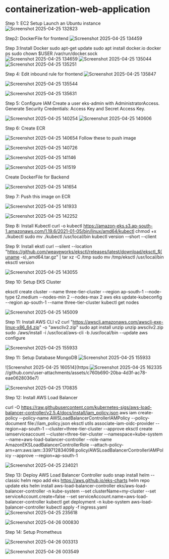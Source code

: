 # containerization-web-application
Step 1: EC2 Setup
Launch an Ubuntu instance 
![Screenshot 2025-04-25 132823](https://github.com/user-attachments/assets/bd918dd2-59a2-4662-8aed-fd15a24a0c32)

Step2: DockerFile for frontend
![Screenshot 2025-04-25 134459](https://github.com/user-attachments/assets/71da86a0-75c2-4b93-bdfa-ce97cb7fe924)

Step 3:Install Docker
sudo apt-get update
sudo apt install docker.io
docker ps
sudo chown $USER /var/run/docker.sock
![Screenshot 2025-04-25 134659](https://github.com/user-attachments/assets/5c4d2614-80ae-4ac2-b85c-70b2e07ebbf2)
![Screenshot 2025-04-25 135044](https://github.com/user-attachments/assets/ab02ea32-4fee-4110-9bf9-7cd076546c09)
![Screenshot 2025-04-25 135251](https://github.com/user-attachments/assets/06ae2b5f-9287-4862-ba17-4b223378ef81)

Step 4: Edit inbound rule for frontend 
![Screenshot 2025-04-25 135847](https://github.com/user-attachments/assets/28e8878a-9ca4-451f-a7e5-537b07b920d1)

![Screenshot 2025-04-25 135544](https://github.com/user-attachments/assets/82661f2d-f318-4da5-8ab1-f662b1ee65d8)

![Screenshot 2025-04-25 135631](https://github.com/user-attachments/assets/eeaf3c18-2a04-4af7-b9d0-06ba7bc4acf3)

Step 5: Configure IAM
Create a user eks-admin with AdministratorAccess.
Generate Security Credentials: Access Key and Secret Access Key.

![Screenshot 2025-04-25 140254](https://github.com/user-attachments/assets/93c4c9ff-c4aa-4402-adcd-32db43126ba6)
![Screenshot 2025-04-25 140606](https://github.com/user-attachments/assets/e4a36a5a-6a9b-4e72-93e0-62cdde0a30f7)

Step 6: Create ECR 

![Screenshot 2025-04-25 140654](https://github.com/user-attachments/assets/a89ff2b8-0d3f-4d97-9e47-53a70864f676)
Follow these to push image

![Screenshot 2025-04-25 140726](https://github.com/user-attachments/assets/995fc18b-529b-430a-9a6a-44ddf4facef4)

![Screenshot 2025-04-25 141146](https://github.com/user-attachments/assets/4c1d5a82-83e1-4e4a-b430-f21928a355fc)

![Screenshot 2025-04-25 141519](https://github.com/user-attachments/assets/40fab7aa-b0af-451d-85f8-5b47cd0da90a)

Create DockerFile for Backend

![Screenshot 2025-04-25 141654](https://github.com/user-attachments/assets/86985112-5e51-425d-9607-c58a0821e553)

Step 7: Push this image on ECR

![Screenshot 2025-04-25 141933](https://github.com/user-attachments/assets/3e2cf2a3-877f-40a2-b968-f6ec4260d297)

![Screenshot 2025-04-25 142252](https://github.com/user-attachments/assets/ae958091-74ab-4973-9f4c-23ee9c47e7dd)

Step 8: Install Kubectl
curl -o kubectl https://amazon-eks.s3.ap-south-1.amazonaws.com/1.19.6/2021-01-05/bin/linux/amd64/kubectl
chmod +x ./kubectl
sudo mv ./kubectl /usr/local/bin
kubectl version --short --client


Step 9: Install ekstl
curl --silent --location "https://github.com/weaveworks/eksctl/releases/latest/download/eksctl_$(uname -s)_amd64.tar.gz" | tar xz -C /tmp
sudo mv /tmp/eksctl /usr/local/bin
eksctl version

![Screenshot 2025-04-25 143055](https://github.com/user-attachments/assets/0c88ff9e-4f15-4952-a9ab-4f73444239b8)

Step 10: Setup EKS Cluster

eksctl create cluster --name three-tier-cluster --region ap-south-1 --node-type t2.medium --nodes-min 2 --nodes-max 2
aws eks update-kubeconfig --region ap-south-1 --name three-tier-cluster
kubectl get nodes

![Screenshot 2025-04-25 145009](https://github.com/user-attachments/assets/9e5f8c94-8276-4af7-a847-154ed3dd7802)

Step 11: Install AWS CLI v2
curl "https://awscli.amazonaws.com/awscli-exe-linux-x86_64.zip" -o "awscliv2.zip"
sudo apt install unzip
unzip awscliv2.zip
sudo ./aws/install -i /usr/local/aws-cli -b /usr/local/bin --update
aws configure

![Screenshot 2025-04-25 155933](https://github.com/user-attachments/assets/55b8f5fc-0d66-4629-8e8d-bfbf275bfe8b)

Step 11: Setup Database MongoDB
![Screenshot 2025-04-25 155933](https://github.com/user-attachments/assets/7673e6fc-3636-414f-a8a5-0ee275e6d49f)

![Screenshot 2025-04-25 160514](https:![Screenshot 2025-04-25 162335](https://github.com/user-attachments/assets/12a62840-fb0d-4521-ac5e-c136b26a7e46)
//github.com/user-attachments/assets/c760b690-20ba-4d3f-ac78-eae0628036e7)

![Screenshot 2025-04-25 170835](https://github.com/user-attachments/assets/9abc14cf-a768-4412-9705-8e909f56d9a1)


 Step 12: Install AWS Load Balancer

curl -O https://raw.githubusercontent.com/kubernetes-sigs/aws-load-balancer-controller/v2.5.4/docs/install/iam_policy.json
aws iam create-policy --policy-name AWSLoadBalancerControllerIAMPolicy --policy-document file://iam_policy.json
eksctl utils associate-iam-oidc-provider --region=ap-south-1 --cluster=three-tier-cluster --approve
eksctl create iamserviceaccount --cluster=three-tier-cluster --namespace=kube-system --name=aws-load-balancer-controller --role-name AmazonEKSLoadBalancerControllerRole --attach-policy-arn=arn:aws:iam::339712834098:policy/AWSLoadBalancerControllerIAMPolicy --approve --region=ap-south-1

![Screenshot 2025-04-25 234021](https://github.com/user-attachments/assets/12c3c83e-311e-482b-b02b-f77bbef58c23)

Step 13: Deploy AWS Load Balancer Controller
sudo snap install helm --classic
helm repo add eks https://aws.github.io/eks-charts
helm repo update eks
helm install aws-load-balancer-controller eks/aws-load-balancer-controller -n kube-system --set clusterName=my-cluster --set serviceAccount.create=false --set serviceAccount.name=aws-load-balancer-controller
kubectl get deployment -n kube-system aws-load-balancer-controller
kubectl apply -f ingress.yaml
![Screenshot 2025-04-25 235618](https://github.com/user-attachments/assets/635749ea-43a8-4fd2-9e69-0437d23dddb5)

![Screenshot 2025-04-26 000830](https://github.com/user-attachments/assets/edfa87f1-5184-4cbf-8dfd-a6ea7fb2e0ef)

Step 14: Setup Prometheus 

![Screenshot 2025-04-26 003313](https://github.com/user-attachments/assets/764f9410-85c7-4fa5-8ead-50078b5c37d6)

![Screenshot 2025-04-26 003549](https://github.com/user-attachments/assets/5a7f80d6-d801-4d13-825f-a836885d10a9)

